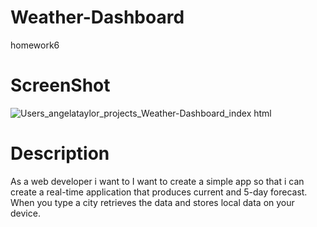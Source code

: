 # Weather-Dashboard

homework6

# ScreenShot

![_Users_angelataylor_projects_Weather-Dashboard_index html_](https://user-images.githubusercontent.com/82851741/124006620-1b3e6200-d9a0-11eb-99ec-d69c293ac600.png)


# Description 

As a web developer i want to I want to create a simple app so that i can create a real-time application that produces current and 5-day forecast. When you type a city retrieves the data and stores local data on your device.
